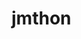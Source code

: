 # jmthon

<p align="left"><a href="https://heroku.com/deploy?template=https://github.com/ridaay/music > <img src="https://img.shields.io/badge/Deploy%20To%20Heroku-purple?style=for-the-badge&logo=heroku" width="320" height="58.45"/></a></p>
